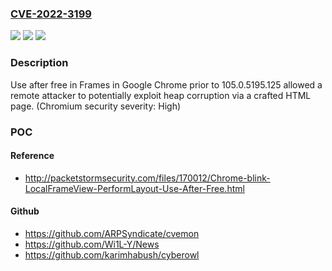 ### [CVE-2022-3199](https://cve.mitre.org/cgi-bin/cvename.cgi?name=CVE-2022-3199)
![](https://img.shields.io/static/v1?label=Product&message=Chrome&color=blue)
![](https://img.shields.io/static/v1?label=Version&message=n%2Fa&color=blue)
![](https://img.shields.io/static/v1?label=Vulnerability&message=Use%20after%20free&color=brighgreen)

### Description

Use after free in Frames in Google Chrome prior to 105.0.5195.125 allowed a remote attacker to potentially exploit heap corruption via a crafted HTML page. (Chromium security severity: High)

### POC

#### Reference
- http://packetstormsecurity.com/files/170012/Chrome-blink-LocalFrameView-PerformLayout-Use-After-Free.html

#### Github
- https://github.com/ARPSyndicate/cvemon
- https://github.com/Wi1L-Y/News
- https://github.com/karimhabush/cyberowl

